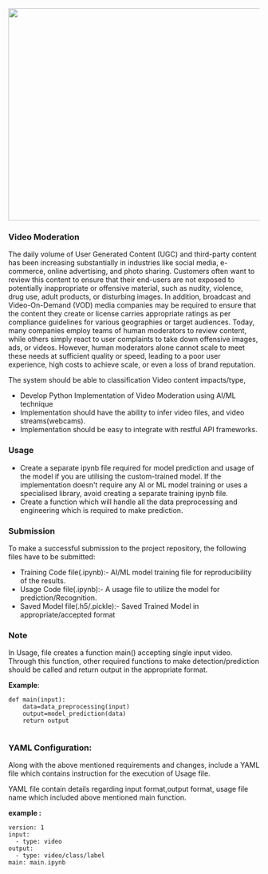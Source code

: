 <img src="https://enhancebusinesssolutions.com/wp-content/uploads/2019/09/broadcast-broadcasting-camcorder-66134-3.jpg" height=425 width=1300>

### Video Moderation 

The daily volume of User Generated Content (UGC) and third-party content has been increasing substantially in industries like social media, e-commerce, online advertising, and photo sharing. Customers often want to review this content to ensure that their end-users are not exposed to potentially inappropriate or offensive material, such as nudity, violence, drug use, adult products, or disturbing images. In addition, broadcast and Video-On-Demand (VOD) media companies may be required to ensure that the content they create or license carries appropriate ratings as per compliance guidelines for various geographies or target audiences. Today, many companies employ teams of human moderators to review content, while others simply react to user complaints to take down offensive images, ads, or videos. However, human moderators alone cannot scale to meet these needs at sufficient quality or speed, leading to a poor user experience, high costs to achieve scale, or even a loss of brand reputation.


The system should be able to classification Video content impacts/type,

* Develop Python Implementation of Video Moderation using AI/ML technique
* Implementation should have the ability to infer video files, and video streams(webcams).
* Implementation should be easy to integrate with restful API frameworks.

### Usage

* Create a separate ipynb file required for model prediction and usage of the model if you are utilising the custom-trained model. If the implementation doesn't require any AI or ML model training or uses a specialised library, avoid creating a separate training ipynb file.
* Create a function which will handle all the data preprocessing and engineering which is required to make prediction.

### Submission

To make a successful submission to the project repository, the following files have to be submitted:

* Training Code file(.ipynb):- AI/ML model training file for reproducibility of the results.
* Usage Code file(.ipynb):- A usage file to utilize the model for prediction/Recognition.
* Saved Model file(.h5/.pickle):- Saved Trained Model in appropriate/accepted format

### Note

In Usage, file creates a function main() accepting single input video. Through this function, other required functions to make detection/prediction should be called and return output in the appropriate format.

**Example**:

```
def main(input):
    data=data_preprocessing(input)
    output=model_prediction(data)
    return output
    
```

### YAML Configuration:

Along with the above mentioned requirements and changes, include a YAML file which contains instruction for the execution of Usage file.

YAML file contain details regarding input format,output format, usage file name which included above mentioned main function.

**example :**

```
version: 1
input:
  - type: video
output:
  - type: video/class/label
main: main.ipynb
```
